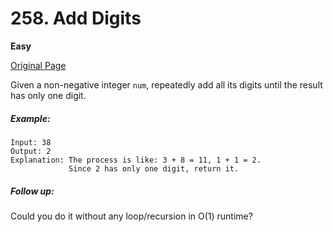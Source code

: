 # 258. Add Digits

**Easy**

[Original Page](https://leetcode.com/problems/add-digits/)

Given a non-negative integer `num`, repeatedly add all its digits until the result has only one digit.

##### Example:
```
Input: 38
Output: 2 
Explanation: The process is like: 3 + 8 = 11, 1 + 1 = 2. 
             Since 2 has only one digit, return it.
```

##### Follow up:
Could you do it without any loop/recursion in O(1) runtime?
